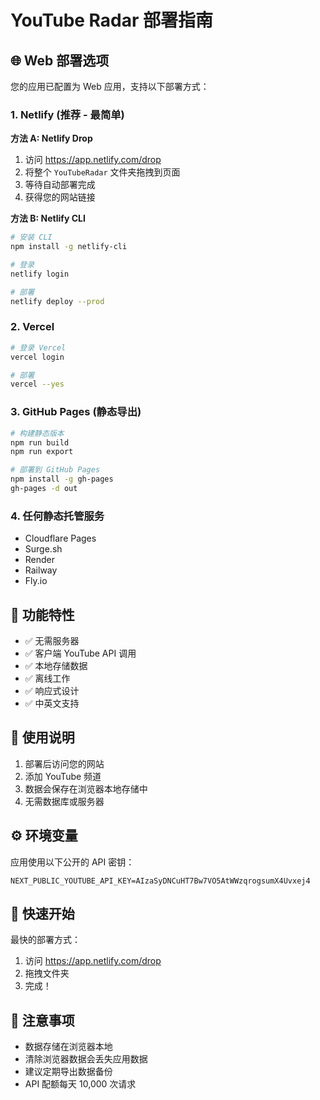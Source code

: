 # YouTube Radar 部署指南

## 🌐 Web 部署选项

您的应用已配置为 Web 应用，支持以下部署方式：

### 1. Netlify (推荐 - 最简单)

**方法 A: Netlify Drop**
1. 访问 https://app.netlify.com/drop
2. 将整个 `YouTubeRadar` 文件夹拖拽到页面
3. 等待自动部署完成
4. 获得您的网站链接

**方法 B: Netlify CLI**
```bash
# 安装 CLI
npm install -g netlify-cli

# 登录
netlify login

# 部署
netlify deploy --prod
```

### 2. Vercel

```bash
# 登录 Vercel
vercel login

# 部署
vercel --yes
```

### 3. GitHub Pages (静态导出)

```bash
# 构建静态版本
npm run build
npm run export

# 部署到 GitHub Pages
npm install -g gh-pages
gh-pages -d out
```

### 4. 任何静态托管服务

- Cloudflare Pages
- Surge.sh
- Render
- Railway
- Fly.io

## 🔧 功能特性

- ✅ 无需服务器
- ✅ 客户端 YouTube API 调用
- ✅ 本地存储数据
- ✅ 离线工作
- ✅ 响应式设计
- ✅ 中英文支持

## 📱 使用说明

1. 部署后访问您的网站
2. 添加 YouTube 频道
3. 数据会保存在浏览器本地存储中
4. 无需数据库或服务器

## ⚙️ 环境变量

应用使用以下公开的 API 密钥：
```
NEXT_PUBLIC_YOUTUBE_API_KEY=AIzaSyDNCuHT7Bw7VO5AtWWzqrogsumX4Uvxej4
```

## 🚀 快速开始

最快的部署方式：
1. 访问 https://app.netlify.com/drop
2. 拖拽文件夹
3. 完成！

## 📝 注意事项

- 数据存储在浏览器本地
- 清除浏览器数据会丢失应用数据
- 建议定期导出数据备份
- API 配额每天 10,000 次请求